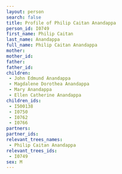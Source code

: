 ```yaml
---
layout: person
search: false
title: Profile of Philip Caitan Anandappa
person_id: I0749
first_name: Philip Caitan
last_name: Anandappa
full_name: Philip Caitan Anandappa
mother: 
mother_id: 
father: 
father_id: 
children:
 - John Edmund Anandappa
 - Magdalene Dorothea Anandappa
 - Mary Anandappa
 - Ellen Catherine Anandappa
children_ids:
 - I500138
 - I0750
 - I0762
 - I0766
partners:
partner_ids:
relevant_trees_names:
 - Philip Caitan Anandappa
relevant_trees_ids:
 - I0749
sex: M
---
```


